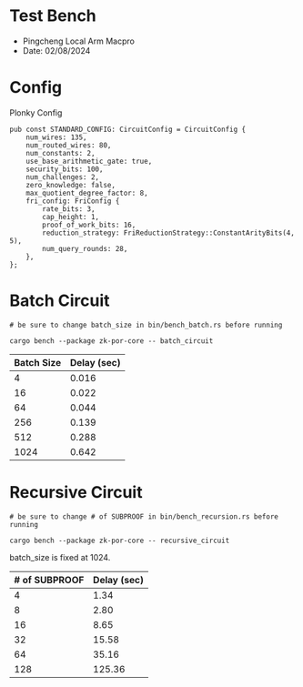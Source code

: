 # Test Bench
* Pingcheng Local Arm Macpro
* Date: 02/08/2024

# Config 
Plonky Config
```
pub const STANDARD_CONFIG: CircuitConfig = CircuitConfig {
    num_wires: 135,
    num_routed_wires: 80,
    num_constants: 2,
    use_base_arithmetic_gate: true,
    security_bits: 100,
    num_challenges: 2,
    zero_knowledge: false,
    max_quotient_degree_factor: 8,
    fri_config: FriConfig {
        rate_bits: 3,
        cap_height: 1,
        proof_of_work_bits: 16,
        reduction_strategy: FriReductionStrategy::ConstantArityBits(4, 5),
        num_query_rounds: 28,
    },
};
```

# Batch Circuit
```
# be sure to change batch_size in bin/bench_batch.rs before running

cargo bench --package zk-por-core -- batch_circuit
```
| Batch Size  | Delay (sec) |
|---|---|
| 4  | 0.016 |
| 16  | 0.022|
| 64 | 0.044|
| 256 |0.139|
| 512 |0.288|
| 1024 |0.642|

# Recursive Circuit
```
# be sure to change # of SUBPROOF in bin/bench_recursion.rs before running

cargo bench --package zk-por-core -- recursive_circuit
```
batch_size is fixed at 1024. 

| # of SUBPROOF  | Delay (sec) |
|---|---|
| 4  | 1.34  |
| 8  | 2.80  |
| 16 | 8.65  |
| 32 | 15.58 |
| 64 | 35.16 |
| 128 | 125.36 |
